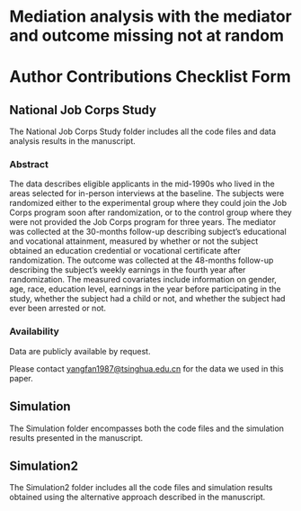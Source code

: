# Mediation analysis with the mediator and outcome missing not at random

# Author Contributions Checklist Form

## National Job Corps Study

The National Job Corps Study folder includes all the code files and data analysis results in the manuscript.

### Abstract 

The data describes eligible applicants in the mid-1990s who lived in the areas selected for in-person interviews at the baseline. The subjects were randomized either to the experimental group where they could join the Job Corps program soon after randomization, or to the control group where they were not provided the Job Corps program for three years. The mediator was collected at the 30-months follow-up describing subject’s educational and vocational attainment, measured by whether or not the subject obtained an education credential or vocational certificate after randomization. The outcome was collected at the 48-months follow-up describing the subject’s weekly earnings in the fourth year after randomization. The measured covariates include information on gender, age, race, education level, earnings in the year before participating in the study, whether the subject had a child or not, and whether the subject had ever been arrested or not.

### Availability

Data are publicly available by request.

Please contact yangfan1987@tsinghua.edu.cn for the data we used in this paper.

## Simulation

The Simulation folder encompasses both the code files and the simulation results presented in the manuscript.

## Simulation2

The Simulation2 folder includes all the code files and simulation results obtained using the alternative approach described in the manuscript.


